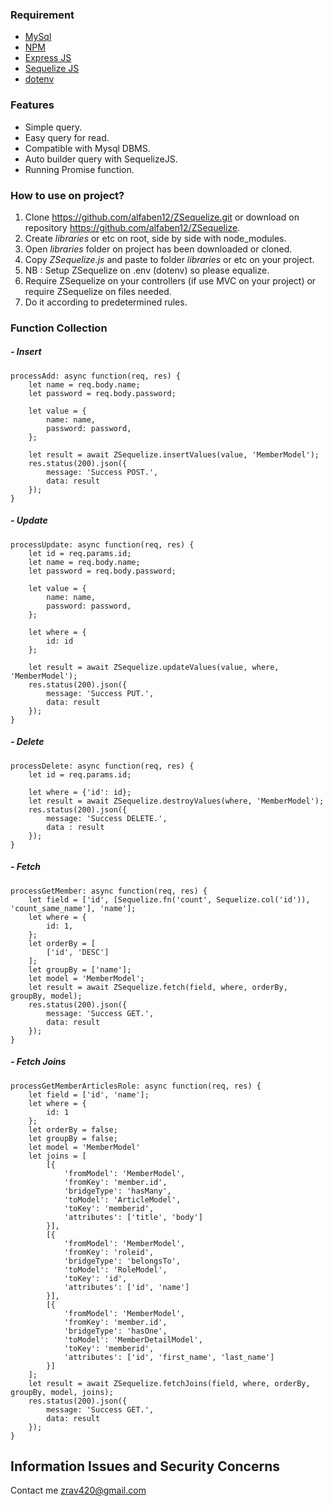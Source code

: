 ### Requirement

- [MySql](https://www.mysql.com/)
- [NPM](https://www.npmjs.com/)
- [Express JS](https://expressjs.com/)
- [Sequelize JS](http://docs.sequelizejs.com/)
- [dotenv](https://www.npmjs.com/package/dotenv)

### Features

- Simple query.
- Easy query for read.
- Compatible with Mysql DBMS.
- Auto builder query with SequelizeJS.
- Running Promise function.

### How to use on project?

1.  Clone https://github.com/alfaben12/ZSequelize.git
or download on repository https://github.com/alfaben12/ZSequelize.
2. Create *libraries* or etc on root, side by side with node_modules.
3. Open *libraries* folder on project has been downloaded or cloned.
4. Copy *ZSequelize.js* and paste to folder *libraries* or etc on your project.
5. NB : Setup ZSequelize on .env (dotenv) so please equalize.
6. Require ZSequelize on your controllers (if use MVC on your project) or require ZSequelize on files needed.
7. Do it according to predetermined rules.

### Function Collection
##### - Insert
    processAdd: async function(req, res) {
        let name = req.body.name;
        let password = req.body.password;
    
        let value = {
            name: name,
            password: password,
        };
    
        let result = await ZSequelize.insertValues(value, 'MemberModel');
        res.status(200).json({
            message: 'Success POST.',
            data: result
        });
    }
    
##### - Update
    processUpdate: async function(req, res) {
        let id = req.params.id;
        let name = req.body.name;
        let password = req.body.password;
    
        let value = {
            name: name,
            password: password,
        };
    
        let where = {
            id: id
        };
    
        let result = await ZSequelize.updateValues(value, where, 'MemberModel');
        res.status(200).json({
            message: 'Success PUT.',
            data: result
        });
    }

##### - Delete
    processDelete: async function(req, res) {
		let id = req.params.id;
		
		let where = {'id': id};
		let result = await ZSequelize.destroyValues(where, 'MemberModel');
		res.status(200).json({
			message: 'Success DELETE.',
			data : result
		});
	}

##### - Fetch
    processGetMember: async function(req, res) {
        let field = ['id', [Sequelize.fn('count', Sequelize.col('id')), 'count_same_name'], 'name'];
        let where = {
            id: 1,
        };
        let orderBy = [
            ['id', 'DESC']
        ];
        let groupBy = ['name'];
        let model = 'MemberModel';
        let result = await ZSequelize.fetch(field, where, orderBy, groupBy, model);
        res.status(200).json({
            message: 'Success GET.',
            data: result
        });
    }
    
##### - Fetch Joins
    processGetMemberArticlesRole: async function(req, res) {
        let field = ['id', 'name'];
        let where = {
            id: 1
        };
        let orderBy = false;
        let groupBy = false;
        let model = 'MemberModel'
        let joins = [
            [{
                'fromModel': 'MemberModel',
                'fromKey': 'member.id',
                'bridgeType': 'hasMany',
                'toModel': 'ArticleModel',
                'toKey': 'memberid',
                'attributes': ['title', 'body']
            }],
            [{
                'fromModel': 'MemberModel',
                'fromKey': 'roleid',
                'bridgeType': 'belongsTo',
                'toModel': 'RoleModel',
                'toKey': 'id',
                'attributes': ['id', 'name']
            }],
            [{
                'fromModel': 'MemberModel',
                'fromKey': 'member.id',
                'bridgeType': 'hasOne',
                'toModel': 'MemberDetailModel',
                'toKey': 'memberid',
                'attributes': ['id', 'first_name', 'last_name']
            }]
        ];
        let result = await ZSequelize.fetchJoins(field, where, orderBy, groupBy, model, joins);
        res.status(200).json({
            message: 'Success GET.',
            data: result
        });
    }
    
## Information Issues and Security Concerns
Contact me zrav420@gmail.com
